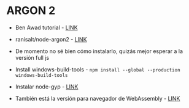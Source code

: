 # ARGON 2

* Ben Awad tutorial - [LINK](https://www.youtube.com/watch?v=r1Iygf-rRdE)

* ranisalt/node-argon2 - [LINK](https://github.com/ranisalt/node-argon2)

* De momento no sé bien cómo instalarlo, quizás mejor esperar a la versión full js

* Install windows-build-tools - `npm install --global --production windows-build-tools`

* Instalar node-gyp - [LINK](https://github.com/nodejs/node-gyp)

* También está la versión para navegador de WebAssembly - [LINK](https://github.com/antelle/argon2-browser)